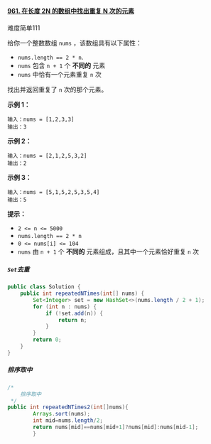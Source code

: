 #### [961. 在长度 2N 的数组中找出重复 N 次的元素](https://leetcode.cn/problems/n-repeated-element-in-size-2n-array/)

难度简单111

给你一个整数数组 `nums` ，该数组具有以下属性：

- `nums.length == 2 * n`.
- `nums` 包含 `n + 1` 个 **不同的** 元素
- `nums` 中恰有一个元素重复 `n` 次

找出并返回重复了 `n` 次的那个元素。

**示例 1：**

```
输入：nums = [1,2,3,3]
输出：3
```

**示例 2：**

```
输入：nums = [2,1,2,5,3,2]
输出：2
```

**示例 3：**

```
输入：nums = [5,1,5,2,5,3,5,4]
输出：5
```

**提示：**

- `2 <= n <= 5000`
- `nums.length == 2 * n`
- `0 <= nums[i] <= 104`
- `nums` 由 `n + 1` 个 **不同的** 元素组成，且其中一个元素恰好重复 `n` 次

##### `Set`去重

```java
public class Solution {
    public int repeatedNTimes(int[] nums) {
        Set<Integer> set = new HashSet<>(nums.length / 2 + 1);
        for (int n : nums) {
            if (!set.add(n)) {
                return n;
            }
        }
        return 0;
    }
}
```

##### 排序取中

```java
/*
    排序取中
 */
public int repeatedNTimes2(int[]nums){
        Arrays.sort(nums);
        int mid=nums.length/2;
        return nums[mid]==nums[mid+1]?nums[mid]:nums[mid-1];
        }
```